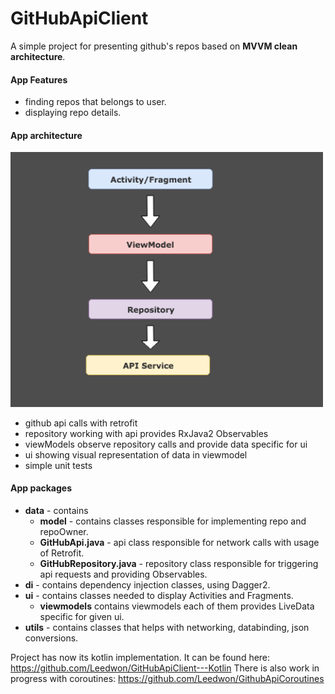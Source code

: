 # GitHubApiClient

A simple project for presenting github's repos based on **MVVM clean architecture**.

#### App Features
* finding repos that belongs to user.
* displaying repo details.

#### App architecture

<img src="https://github.com/Leedwon/GitHubApiClient/blob/master/media/tmp.png" width="500" style="max-width:500%;">

* github api calls with retrofit
* repository working with api provides RxJava2 Observables
* viewModels observe repository calls and provide data specific for ui
* ui showing visual representation of data in viewmodel
* simple unit tests

#### App packages
* <b>data</b> - contains 
    * <b>model</b> - contains classes responsible for implementing repo and repoOwner.
    * <b>GitHubApi.java</b> - api class responsible for network calls with usage of Retrofit.
    * <b>GitHubRepository.java</b> - repository class responsible for triggering api requests and providing Observables.
* <b>di</b> - contains dependency injection classes, using Dagger2.   
* <b>ui</b> - contains classes needed to display Activities and Fragments.
   * <b>viewmodels</b> contains viewmodels each of them provides LiveData specific for given ui.
* <b>utils</b> - contains classes that helps with networking, databinding, json conversions.

Project has now its kotlin implementation. It can be found here:
https://github.com/Leedwon/GitHubApiClient---Kotlin
There is also work in progress with coroutines:
https://github.com/Leedwon/GithubApiCoroutines
